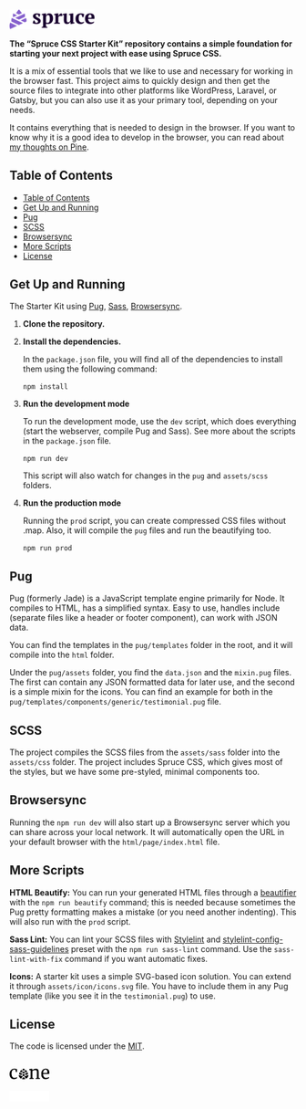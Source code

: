 <p>
  <a href="https://sprucecss.com/">
    <br/>
    <img src="./.github/spruce-logo-dark.svg" alt="Cone Development" width="150">
    <br/>
  </a>
</p>

**The “Spruce CSS Starter Kit” repository contains a simple foundation for starting your next project with ease using Spruce CSS.**

It is a mix of essential tools that we like to use and necessary for working in the browser fast. This project aims to quickly design and then get the source files to integrate into other platforms like WordPress, Laravel, or Gatsby, but you can also use it as your primary tool, depending on your needs.

It contains everything that is needed to design in the browser. If you want to know why it is a good idea to develop in the browser, you can read about [my thoughts on Pine](https://pineco.de/designing-in-the-browser/).

## Table of Contents

- [Table of Contents](#table-of-contents)
- [Get Up and Running](#get-up-and-running)
- [Pug](#pug)
- [SCSS](#scss)
- [Browsersync](#browsersync)
- [More Scripts](#more-scripts)
- [License](#license)

## Get Up and Running

The Starter Kit using [Pug](#pug), [Sass](#sass), [Browsersync](#browsersync).

1. **Clone the repository.**

2. **Install the dependencies.**

    In the `package.json` file, you will find all of the dependencies to install them using the following command:

    ```shell
    npm install
    ```

3. **Run the development mode**

    To run the development mode, use the `dev` script, which does everything (start the webserver, compile Pug and Sass). See more about the scripts in the `package.json` file.

    ```shell
    npm run dev
    ```

    This script will also watch for changes in the `pug` and `assets/scss` folders.

4. **Run the production mode**

    Running the `prod` script, you can create compressed CSS files without .map. Also, it will compile the `pug` files and run the beautifying too.

    ```shell
    npm run prod
    ```

## Pug

Pug (formerly Jade) is a JavaScript template engine primarily for Node. It compiles to HTML, has a simplified syntax. Easy to use, handles include (separate files like a header or footer component), can work with JSON data.

You can find the templates in the `pug/templates` folder in the root, and it will compile into the `html` folder.

Under the `pug/assets` folder, you find the `data.json` and the `mixin.pug` files. The first can contain any JSON formatted data for later use, and the second is a simple mixin for the icons. You can find an example for both in the `pug/templates/components/generic/testimonial.pug` file.

## SCSS

The project compiles the SCSS files from the `assets/sass` folder into the `assets/css` folder. The project includes Spruce CSS, which gives most of the styles, but we have some pre-styled, minimal components too.

## Browsersync

Running the `npm run dev` will also start up a Browsersync server which you can share across your local network. It will automatically open the URL in your default browser with the `html/page/index.html` file.

## More Scripts

**HTML Beautify:** You can run your generated HTML files through a [beautifier](https://www.npmjs.com/package/js-beautify) with the `npm run beautify` command; this is needed because sometimes the Pug pretty formatting makes a mistake (or you need another indenting). This will also run with the `prod` script.

**Sass Lint:** You can lint your SCSS files with [Stylelint](https://stylelint.io/) and [stylelint-config-sass-guidelines](https://github.com/bjankord/stylelint-config-sass-guidelines) preset with the `npm run sass-lint` command. Use the `sass-lint-with-fix` command if you want automatic fixes.

**Icons:** A starter kit uses a simple SVG-based icon solution. You can extend it through `assets/icon/icons.svg` file. You have to include them in any Pug template (like you see it in the `testimonial.pug`) to use.

## License

The code is licensed under the [MIT](LICENSE).

<p>
  <a href="https://conedevelopment.com/#gh-light-mode-only">
    <br/>
    <img src="./.github/cone-logo-dark.svg" alt="Cone Development" width="70">
    <br/>
  </a>
  <a href="https://conedevelopment.com/#gh-dark-mode-only">
    <br/>
    <img src="./.github/cone-logo-light.svg" alt="Cone Development" width="70">
    <br/>
  </a>
</p>
